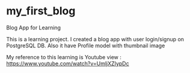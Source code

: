 # my_first_blog
Blog App for Learning

This is a learning project. I created a blog app with user login/signup on PostgreSQL DB.
Also it have Profile model with thumbnail image


My reference to this learning is Youtube view : https://www.youtube.com/watch?v=UmljXZIypDc
